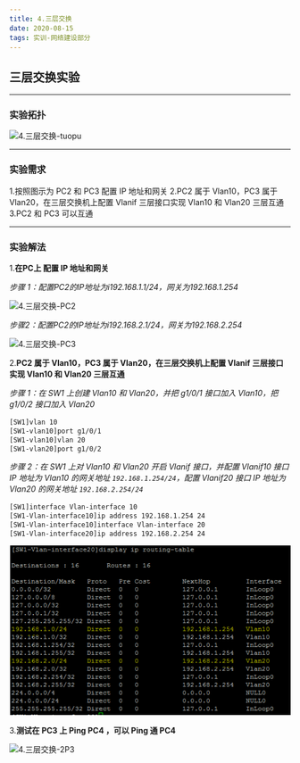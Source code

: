 ```yaml
---
title: 4.三层交换
date: 2020-08-15
tags: 实训-网络建设部分
---
```


## 三层交换实验
---
### 实验拓扑

![4.三层交换-tuopu](https://frankcao3-picgo.oss-cn-shenzhen.aliyuncs.com/img/4.%E4%B8%89%E5%B1%82%E4%BA%A4%E6%8D%A2-tuopu.PNG)

---

### 实验需求

1.按照图示为 PC2 和 PC3 配置 IP 地址和网关
2.PC2 属于 Vlan10，PC3 属于 Vlan20，在三层交换机上配置 Vlanif 三层接口实现 Vlan10 和 Vlan20 三层互通
3.PC2 和 PC3 可以互通

---

### 实验解法

1.**在PC上 配置 IP 地址和网关**

*步骤 1：配置PC2的IP地址为i192.168.1.1/24，网关为192.168.1.254*

![4.三层交换-PC2](https://frankcao3-picgo.oss-cn-shenzhen.aliyuncs.com/img/4.%E4%B8%89%E5%B1%82%E4%BA%A4%E6%8D%A2-PC2.PNG)

*步骤2：配置PC2的IP地址为i192.168.2.1/24，网关为192.168.2.254*

![4.三层交换-PC3](https://frankcao3-picgo.oss-cn-shenzhen.aliyuncs.com/img/4.%E4%B8%89%E5%B1%82%E4%BA%A4%E6%8D%A2-PC3.PNG)

2.**PC2 属于 Vlan10，PC3 属于 Vlan20，在三层交换机上配置 Vlanif 三层接口实现 Vlan10 和 Vlan20 三层互通**

*步骤 1：在 SW1 上创建 Vlan10 和 Vlan20，并把 g1/0/1 接口加入 Vlan10，把 g1/0/2 接口加入 Vlan20*
```
[SW1]vlan 10
[SW1-vlan10]port g1/0/1
[SW1-vlan10]vlan 20
[SW1-vlan20]port g1/0/2
```

*步骤 2：在 SW1 上对 Vlan10 和 Vlan20 开启 Vlanif 接口，并配置 Vlanif10 接口 IP 地址为 Vlan10 的网关地址 `192.168.1.254/24`，配置 Vlanif20 接口 IP 地址为 Vlan20 的网关地址 `192.168.2.254/24`*
```
[SW1]interface Vlan-interface 10
[SW1-Vlan-interface10]ip address 192.168.1.254 24
[SW1-Vlan-interface10]interface Vlan-interface 20
[SW1-Vlan-interface20]ip address 192.168.2.254 24
```
![4.三层交换-VLANIF](4.%E4%B8%89%E5%B1%82%E4%BA%A4%E6%8D%A2/4.%E4%B8%89%E5%B1%82%E4%BA%A4%E6%8D%A2-VLANIF.PNG)

3.**测试在 PC3 上 Ping PC4 ，可以 Ping 通 PC4**

![4.三层交换-2P3](https://frankcao3-picgo.oss-cn-shenzhen.aliyuncs.com/img/4.%E4%B8%89%E5%B1%82%E4%BA%A4%E6%8D%A2-2P3.PNG)